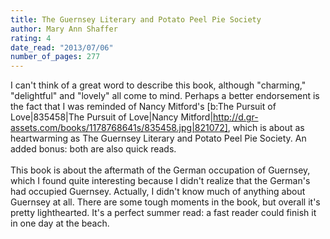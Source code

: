 ```yaml
---
title: The Guernsey Literary and Potato Peel Pie Society
author: Mary Ann Shaffer
rating: 4
date_read: "2013/07/06"
number_of_pages: 277
---
```


I can't think of a great word to describe this book, although "charming," "delightful" and "lovely" all come to mind. Perhaps a better endorsement is the fact that I was reminded of Nancy Mitford's [b:The Pursuit of Love|835458|The Pursuit of Love|Nancy Mitford|http://d.gr-assets.com/books/1178768641s/835458.jpg|821072], which is about as heartwarming as The Guernsey Literary and Potato Peel Pie Society. An added bonus: both are also quick reads.<br/><br/>This book is about the aftermath of the German occupation of Guernsey, which I found quite interesting because I didn't realize that the German's had occupied Guernsey. Actually, I didn't know much of anything about Guernsey at all. There are some tough moments in the book, but overall it's pretty lighthearted. It's a perfect summer read: a fast reader could finish it in one day at the beach.